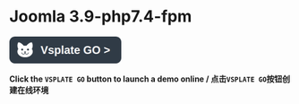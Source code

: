 # Joomla 3.9-php7.4-fpm

<a href="https://www.vsplate.com/?docker-compose=https://github.com/vsplate/dcenvs/joomla/3.9-php7.4-fpm"><img alt="VSPLATE GO" src="https://raw.githubusercontent.com/vsplate/images/master/vsgo_btn.png" width="200px"></a>

**Click the `VSPLATE GO` button to launch a demo online / 点击`VSPLATE GO`按钮创建在线环境**